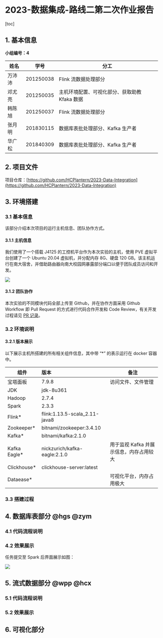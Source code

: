 # 2023-数据集成-路线二第二次作业报告

[toc]

## 1. 基本信息

**小组编号：4**

| 姓名   | 学号      | 分工 |
| ------ | --------- | ---- |
| 万沛沛 | 201250038 | Flink 流数据处理部分     |
| 邓尤亮 | 201250035 | 主机环境配置、可视化部分、获取助教 Kfaka 数据     |
| 韩陈旭 | 201250037 | Flink 流数据处理部分     |
| 张月明 | 201830115 | 数据库表批处理部分、Kafka 生产者     |
| 华广松 | 201840309 | 数据库表批处理部分、Kafka 生产者     |

## 2. 项目文件

项目仓库：[https://github.com/HCPlantern/2023-Data-Integration](https://github.com/HCPlantern/2023-Data-Integration)

## 3. 环境搭建

### 3.1 基本信息

该部分介绍本次项目的运行主机信息、团队协作方式。

#### 3.1.1 主机信息

我们使用了一个搭载 J4125 的工控机平台作为本次实验的主机，使用 PVE 虚拟平台创建了一个 Ubuntu 20.04 虚拟机，并分配内存 8G、硬盘 120 GB。该主机运行在南大宿舍，并借助路由器向南大校园网暴露部分端口以便于团队成员访问和开发。

![](https://i.imgur.com/NhxeTLS.png)


#### 3.1.2 团队协作

本次实验的不同模块代码全部上传至 Github，并在协作方面采用 Github Workflow 即 Pull Request 的方式进行代码合作开发和 Code Review，有关开发过程请见 [PR 记录](https://github.com/HCPlantern/2023-Data-Integration/pulls?q=is%3Apr+is%3Aclosed)。


### 3.2 环境说明

#### 3.2.1 版本展示

以下展示主机所搭建的所有相关组件信息，其中带 “\*” 的表示运行在 docker 容器中。

| 组件         | 版本                         | 备注                    |
| ------------ |:---------------------------- | ----------------------- |
| 宝塔面板     | 7.9.8                        | 访问文件、文件管理      |
| JDK          | jdk-8u361                    |                         |
| Hadoop       | 2.7.4                        |                         |
| Spark        | 2.3.3                        |                         |
| Flink*        | flink:1.13.5-scala_2.11-java8|                         |
| Zookeeper*   | bitnami/zookeeper:3.4.10     |                         |
| Kafka*       | bitnami/kafka:2.1.0          |                         |
| Kafka Eagle* | nickzurich/kafka-eagle:2.1.0 | 用于监视 Kafka 并展示信息，内存占用较大 |
| Clickhouse*  | clickhouse-server:latest     |                         |
| Dataease*    |                              | 可视化平台，内存占用极大    |



### 3.3 搭建过程

## 4. 数据库表部分 @hgs @zym

### 4.1 代码流程说明

### 4.2 效果展示

任务提交至 Spark 后界面展示如图：

![](https://i.imgur.com/SZVR9Z1.png)


## 5. 流式数据部分 @wpp @hcx

### 5.1 代码流程说明

### 5.2 效果展示

## 6. 可视化部分
